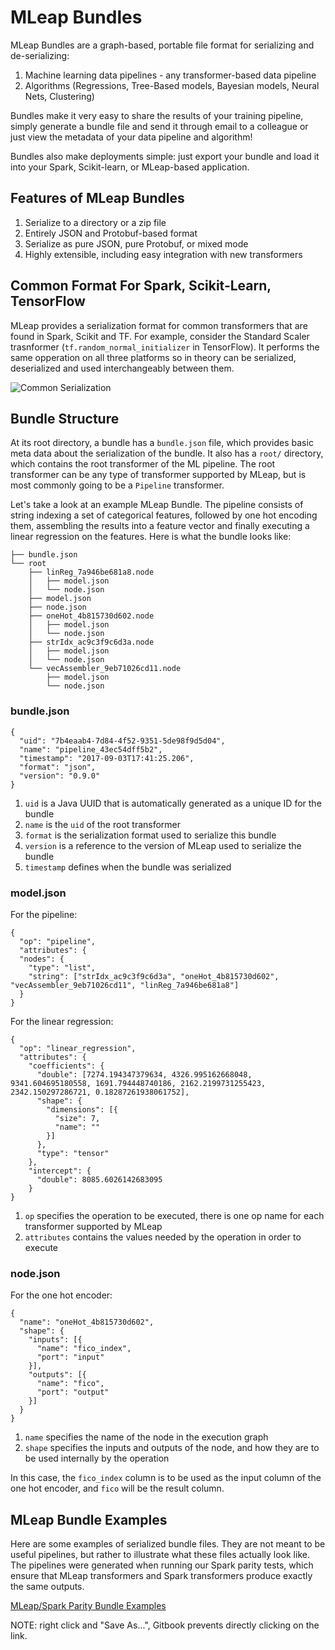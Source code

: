# MLeap Bundles

MLeap Bundles are a graph-based, portable file format for serializing and
de-serializing:

1. Machine learning data pipelines - any transformer-based data pipeline
2. Algorithms (Regressions, Tree-Based models, Bayesian models, Neural Nets, Clustering)

Bundles make it very easy to share the results of your training pipeline, simply generate a bundle file and
send it through email to a colleague or just view the metadata of your data pipeline and algorithm!

Bundles also make deployments simple: just export your bundle and load it into your Spark,
Scikit-learn, or MLeap-based application.

## Features of MLeap Bundles

1. Serialize to a directory or a zip file
2. Entirely JSON and Protobuf-based format
3. Serialize as pure JSON, pure Protobuf, or mixed mode
4. Highly extensible, including easy integration with new transformers

## Common Format For Spark, Scikit-Learn, TensorFlow

MLeap provides a serialization format for common transformers that are found in Spark, Scikit and TF. For example, consider the Standard Scaler trasnformer (`tf.random_normal_initializer` in TensorFlow). It performs the same opperation on all three platforms so in theory can be serialized, deserialized and used interchangeably between them.

<img src="../assets/images/common-serialization.jpg" alt="Common Serialization"/>

## Bundle Structure

At its root directory, a bundle has a `bundle.json` file, which provides
basic meta data about the serialization of the bundle. It also has a
`root/` directory, which contains the root transformer of the ML
pipeline. The root transformer can be any type of transformer supported
by MLeap, but is most commonly going to be a `Pipeline` transformer.

Let's take a look at an example MLeap Bundle. The pipeline consists of
string indexing a set of categorical features, followed by one hot
encoding them, assembling the results into a feature vector and finally
executing a linear regression on the features. Here is what the bundle
looks like:

```
├── bundle.json
└── root
    ├── linReg_7a946be681a8.node
    │   ├── model.json
    │   └── node.json
    ├── model.json
    ├── node.json
    ├── oneHot_4b815730d602.node
    │   ├── model.json
    │   └── node.json
    ├── strIdx_ac9c3f9c6d3a.node
    │   ├── model.json
    │   └── node.json
    └── vecAssembler_9eb71026cd11.node
        ├── model.json
        └── node.json
```

### bundle.json

```
{
  "uid": "7b4eaab4-7d84-4f52-9351-5de98f9d5d04",
  "name": "pipeline_43ec54dff5b2",
  "timestamp": "2017-09-03T17:41:25.206",
  "format": "json",
  "version": "0.9.0"
}
```

1. `uid` is a Java UUID that is automatically generated as a unique ID
   for the bundle
2. `name` is the `uid` of the root transformer
3. `format` is the serialization format used to serialize this bundle
4. `version` is a reference to the version of MLeap used to serialize
   the bundle
5. `timestamp` defines when the bundle was serialized

### model.json

For the pipeline:

```
{
  "op": "pipeline",
  "attributes": {
  "nodes": {
    "type": "list",
    "string": ["strIdx_ac9c3f9c6d3a", "oneHot_4b815730d602", "vecAssembler_9eb71026cd11", "linReg_7a946be681a8"]
  }
}

```

For the linear regression:

```
{
  "op": "linear_regression",
  "attributes": {
    "coefficients": {
      "double": [7274.194347379634, 4326.995162668048, 9341.604695180558, 1691.794448740186, 2162.2199731255423, 2342.150297286721, 0.18287261938061752],
      "shape": {
        "dimensions": [{
          "size": 7,
          "name": ""
        }]
      },
      "type": "tensor"
    },
    "intercept": {
      "double": 8085.6026142683095
    }
}
```

1. `op` specifies the operation to be executed, there is one op name for
   each transformer supported by MLeap
2. `attributes` contains the values needed by the operation in order to
   execute

### node.json

For the one hot encoder:

```
{
  "name": "oneHot_4b815730d602",
  "shape": {
    "inputs": [{
      "name": "fico_index",
      "port": "input"
    }],
    "outputs": [{
      "name": "fico",
      "port": "output"
    }]
  }
}
```

1. `name` specifies the name of the node in the execution graph
2. `shape` specifies the inputs and outputs of the node, and how they
   are to be used internally by the operation

In this case, the `fico_index` column is to be used as the input column
of the one hot encoder, and `fico` will be the result column.

## MLeap Bundle Examples

Here are some examples of serialized bundle files. They are not meant to
be useful pipelines, but rather to illustrate what these files actually
look like. The pipelines were generated when running our Spark parity
tests, which ensure that MLeap transformers and Spark transformers
produce exactly the same outputs.

[MLeap/Spark Parity Bundle Examples](../assets/bundles/spark-parity.zip)

NOTE: right click and "Save As...", Gitbook prevents directly clicking
on the link.
